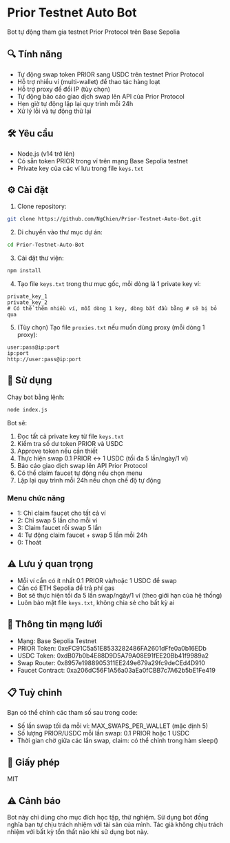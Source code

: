 # Prior Testnet Auto Bot

Bot tự động tham gia testnet Prior Protocol trên Base Sepolia

## 🔍 Tính năng

- Tự động swap token PRIOR sang USDC trên testnet Prior Protocol
- Hỗ trợ nhiều ví (multi-wallet) để thao tác hàng loạt
- Hỗ trợ proxy để đổi IP (tùy chọn)
- Tự động báo cáo giao dịch swap lên API của Prior Protocol
- Hẹn giờ tự động lặp lại quy trình mỗi 24h
- Xử lý lỗi và tự động thử lại

## 🛠️ Yêu cầu

- Node.js (v14 trở lên)
- Có sẵn token PRIOR trong ví trên mạng Base Sepolia testnet
- Private key của các ví lưu trong file `keys.txt`

## ⚙️ Cài đặt

1. Clone repository:
```bash
git clone https://github.com/NgChien/Prior-Testnet-Auto-Bot.git
```

2. Di chuyển vào thư mục dự án:
```bash
cd Prior-Testnet-Auto-Bot
```

3. Cài đặt thư viện:
```bash
npm install
```

4. Tạo file `keys.txt` trong thư mục gốc, mỗi dòng là 1 private key ví:
```
private_key_1
private_key_2
# Có thể thêm nhiều ví, mỗi dòng 1 key, dòng bắt đầu bằng # sẽ bị bỏ qua
```

5. (Tùy chọn) Tạo file `proxies.txt` nếu muốn dùng proxy (mỗi dòng 1 proxy):
```
user:pass@ip:port
ip:port
http://user:pass@ip:port
```

## 🚀 Sử dụng

Chạy bot bằng lệnh:
```bash
node index.js
```

Bot sẽ:
1. Đọc tất cả private key từ file `keys.txt`
2. Kiểm tra số dư token PRIOR và USDC
3. Approve token nếu cần thiết
4. Thực hiện swap 0.1 PRIOR ↔ 1 USDC (tối đa 5 lần/ngày/1 ví)
5. Báo cáo giao dịch swap lên API Prior Protocol
6. Có thể claim faucet tự động nếu chọn menu
7. Lặp lại quy trình mỗi 24h nếu chọn chế độ tự động

### Menu chức năng
- 1: Chỉ claim faucet cho tất cả ví
- 2: Chỉ swap 5 lần cho mỗi ví
- 3: Claim faucet rồi swap 5 lần
- 4: Tự động claim faucet + swap 5 lần mỗi 24h
- 0: Thoát

## ⚠️ Lưu ý quan trọng

- Mỗi ví cần có ít nhất 0.1 PRIOR và/hoặc 1 USDC để swap
- Cần có ETH Sepolia để trả phí gas
- Bot sẽ thực hiện tối đa 5 lần swap/ngày/1 ví (theo giới hạn của hệ thống)
- Luôn bảo mật file `keys.txt`, không chia sẻ cho bất kỳ ai

## 🔗 Thông tin mạng lưới

- Mạng: Base Sepolia Testnet
- PRIOR Token: 0xeFC91C5a51E8533282486FA2601dFfe0a0b16EDb
- USDC Token: 0xdB07b0b4E88D9D5A79A08E91fEE20Bb41f9989a2
- Swap Router: 0x8957e1988905311EE249e679a29fc9deCEd4D910
- Faucet Contract: 0xa206dC56F1A56a03aEa0fCBB7c7A62b5bE1Fe419

## 📋 Tuỳ chỉnh

Bạn có thể chỉnh các tham số sau trong code:
- Số lần swap tối đa mỗi ví: MAX_SWAPS_PER_WALLET (mặc định 5)
- Số lượng PRIOR/USDC mỗi lần swap: 0.1 PRIOR hoặc 1 USDC
- Thời gian chờ giữa các lần swap, claim: có thể chỉnh trong hàm sleep()

## 📝 Giấy phép

MIT

## ⚠️ Cảnh báo

Bot này chỉ dùng cho mục đích học tập, thử nghiệm. Sử dụng bot đồng nghĩa bạn tự chịu trách nhiệm với tài sản của mình. Tác giả không chịu trách nhiệm với bất kỳ tổn thất nào khi sử dụng bot này.